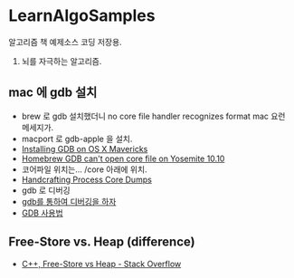# LearnAlgoSamples
알고리즘 책 예제소스 코딩 저장용.

1. 뇌를 자극하는 알고리즘.


## mac 에 gdb 설치
- brew 로 gdb 설치했더니 no core file handler recognizes format mac 요런 메세지가.
- macport 로 gdb-apple 을 설치.
- [Installing GDB on OS X Mavericks](http://ntraft.com/installing-gdb-on-os-x-mavericks/)
- [Homebrew GDB can't open core file on Yosemite 10.10](http://stackoverflow.com/questions/27680712/homebrew-gdb-cant-open-core-file-on-yosemite-10-10?answertab=active#tab-top)
- 코어파일 위치는... /core 아래에 위치.
- [Handcrafting Process Core Dumps](http://osxbook.com/book/bonus/chapter8/core/)
- gdb 로 디버깅
- [gdb를 통하여 디버깅을 하자](http://www.morenice.kr/66)
- [GDB 사용법](http://kwanseob.blogspot.kr/2012/03/gdb.html)

## Free-Store vs. Heap (difference)
- [C++, Free-Store vs Heap - Stack Overflow](http://stackoverflow.com/questions/1350819/c-free-store-vs-heap)
